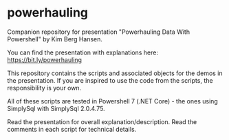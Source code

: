 # powerhauling
Companion repository for presentation "Powerhauling Data With Powershell" by Kim Berg Hansen.

You can find the presentation with explanations here: https://bit.ly/powerhauling

This repository contains the scripts and associated objects for the demos in the presentation. If you are inspired to use the code from the scripts, the responsibility is your own.

All of these scripts are tested in Powershell 7 (.NET Core) - the ones using SimplySql with SimplySql 2.0.4.75.

Read the presentation for overall explanation/description. Read the comments in each script for technical details.
